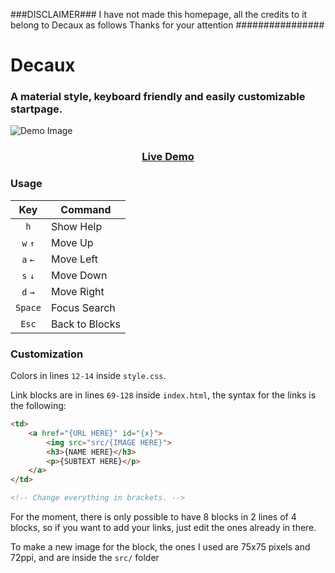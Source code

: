 ###DISCLAIMER###
I have not made this homepage, all the credits to it belong to Decaux as follows
Thanks for your attention
################


# Decaux
### A material style, keyboard friendly and easily customizable startpage.

![Demo Image](https://u.teknik.io/gHzZf.png)

<div align="center">
	<h3><a href="https://decaux.capuno.cat/">Live Demo</a></h3>
</div>

### Usage

|Key|Command|
|:-:|---|
|`h`| Show Help |
|`w` `↑`| Move Up |
|`a` `←`| Move Left |
|`s` `↓`| Move Down |
|`d` `→`| Move Right |
|`Space`| Focus Search |
|`Esc`| Back to Blocks |

### Customization

Colors in lines `12-14` inside `style.css`.

Link blocks are in lines `69-128` inside `index.html`, the syntax for the links is the following:

```html
<td>
	<a href="{URL HERE}" id="{x}">
		<img src="src/{IMAGE HERE}">
		<h3>{NAME HERE}</h3>
		<p>{SUBTEXT HERE}</p>
	</a>
</td>

<!-- Change everything in brackets. -->
```

For the moment, there is only possible to have 8 blocks in 2 lines of 4 blocks, so if you want to add your links, just edit the ones already in there.

To make a new image for the block, the ones I used are 75x75 pixels and 72ppi, and are inside the `src/` folder
